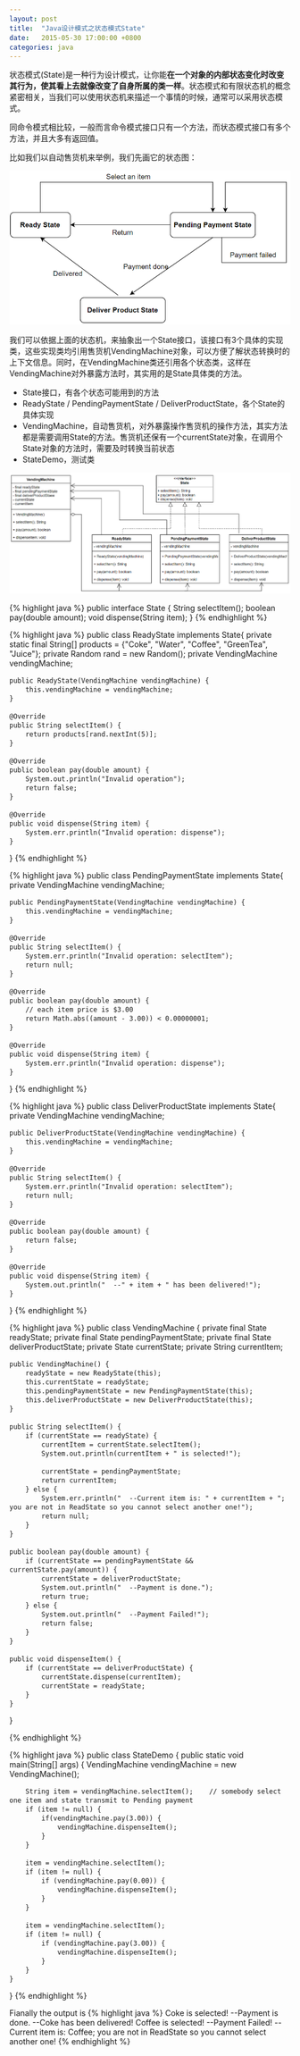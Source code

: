 ```yaml
---
layout: post
title:  "Java设计模式之状态模式State"
date:   2015-05-30 17:00:00 +0800
categories: java
--- 
```


状态模式(State)是一种行为设计模式，让你能**在一个对象的内部状态变化时改变其行为，使其看上去就像改变了自身所属的类一样**。状态模式和有限状态机的概念紧密相关，当我们可以使用状态机来描述一个事情的时候，通常可以采用状态模式。 

同命令模式相比较，一般而言命令模式接口只有一个方法，而状态模式接口有多个方法，并且大多有返回值。

比如我们以自动售货机来举例，我们先画它的状态图：

![pic](/images/2015-05-30-state1.png)

我们可以依据上面的状态机，来抽象出一个State接口，该接口有3个具体的实现类，这些实现类均引用售货机VendingMachine对象，可以方便了解状态转换时的上下文信息。同时，在VendingMachine类还引用各个状态类，这样在VendingMachine对外暴露方法时，其实用的是State具体类的方法。 

* State接口，有各个状态可能用到的方法
* ReadyState / PendingPaymentState / DeliverProductState，各个State的具体实现
* VendingMachine，自动售货机，对外暴露操作售货机的操作方法，其实方法都是需要调用State的方法。售货机还保有一个currentState对象，在调用个State对象的方法时，需要及时转换当前状态
* StateDemo，测试类

![pic](/images/2015-05-30-state2.png)



{% highlight java %}
public interface State {
    String selectItem();
    boolean pay(double amount);
    void dispense(String item);
}
{% endhighlight %}

{% highlight java %}
public class ReadyState implements State{
    private static final String[] products = {"Coke", "Water", "Coffee", "GreenTea", "Juice"};
    private Random rand = new Random();
    private VendingMachine vendingMachine;

    public ReadyState(VendingMachine vendingMachine) {
        this.vendingMachine = vendingMachine;
    }

    @Override
    public String selectItem() {
        return products[rand.nextInt(5)];
    }

    @Override
    public boolean pay(double amount) {
        System.out.println("Invalid operation");
        return false;
    }

    @Override
    public void dispense(String item) {
        System.err.println("Invalid operation: dispense");
    }
}
{% endhighlight %}


{% highlight java %}
public class PendingPaymentState implements State{
    private VendingMachine vendingMachine;

    public PendingPaymentState(VendingMachine vendingMachine) {
        this.vendingMachine = vendingMachine;
    }

    @Override
    public String selectItem() {
        System.err.println("Invalid operation: selectItem");
        return null;
    }

    @Override
    public boolean pay(double amount) {
        // each item price is $3.00
        return Math.abs((amount - 3.00)) < 0.00000001;
    }

    @Override
    public void dispense(String item) {
        System.err.println("Invalid operation: dispense");
    }
}
{% endhighlight %}

{% highlight java %}
public class DeliverProductState implements State{
    private VendingMachine vendingMachine;

    public DeliverProductState(VendingMachine vendingMachine) {
        this.vendingMachine = vendingMachine;
    }

    @Override
    public String selectItem() {
        System.err.println("Invalid operation: selectItem");
        return null;
    }

    @Override
    public boolean pay(double amount) {
        return false;
    }

    @Override
    public void dispense(String item) {
        System.out.println("  --" + item + " has been delivered!");
    }
}
{% endhighlight %}

{% highlight java %}
public class VendingMachine {
    private final State readyState;
    private final State pendingPaymentState;
    private final State deliverProductState;
    private State currentState;
    private String currentItem;

    public VendingMachine() {
        readyState = new ReadyState(this);
        this.currentState = readyState;
        this.pendingPaymentState = new PendingPaymentState(this);
        this.deliverProductState = new DeliverProductState(this);
    }

    public String selectItem() {
        if (currentState == readyState) {
            currentItem = currentState.selectItem();
            System.out.println(currentItem + " is selected!");

            currentState = pendingPaymentState;
            return currentItem;
        } else {
            System.err.println("  --Current item is: " + currentItem + "; you are not in ReadState so you cannot select another one!");
            return null;
        }
    }

    public boolean pay(double amount) {
        if (currentState == pendingPaymentState && currentState.pay(amount)) {
            currentState = deliverProductState;
            System.out.println("  --Payment is done.");
            return true;
        } else {
            System.out.println("  --Payment Failed!");
            return false;
        }
    }

    public void dispenseItem() {
        if (currentState == deliverProductState) {
            currentState.dispense(currentItem);
            currentState = readyState;
        }
    }
}

{% endhighlight %}

{% highlight java %}
public class StateDemo {
    public static void main(String[] args) {
        VendingMachine vendingMachine = new VendingMachine();

        String item = vendingMachine.selectItem();    // somebody select one item and state transmit to Pending payment
        if (item != null) {
            if(vendingMachine.pay(3.00)) {
                vendingMachine.dispenseItem();
            }
        }

        item = vendingMachine.selectItem();
        if (item != null) {
            if (vendingMachine.pay(0.00)) {
                vendingMachine.dispenseItem();
            }
        }

        item = vendingMachine.selectItem();
        if (item != null) {
            if (vendingMachine.pay(3.00)) {
                vendingMachine.dispenseItem();
            }
        }
    }
}
{% endhighlight %}

Fianally the output is
{% highlight java %}
Coke is selected!
  --Payment is done.
  --Coke has been delivered!
Coffee is selected!
  --Payment Failed!
  --Current item is: Coffee; you are not in ReadState so you cannot select another one!
{% endhighlight %} 